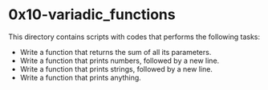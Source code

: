 # 0x10-variadic_functions

This directory contains scripts with codes that performs the following tasks:
- Write a function that returns the sum of all its parameters.
- Write a function that prints numbers, followed by a new line.
- Write a function that prints strings, followed by a new line.
- Write a function that prints anything.
